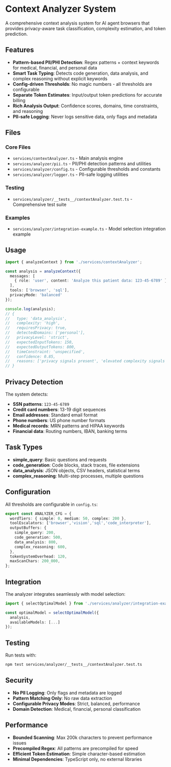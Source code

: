 # Context Analyzer System

A comprehensive context analysis system for AI agent browsers that provides privacy-aware task classification, complexity estimation, and token prediction.

## Features

- **Pattern-based PII/PHI Detection**: Regex patterns + context keywords for medical, financial, and personal data
- **Smart Task Typing**: Detects code generation, data analysis, and complex reasoning without explicit keywords
- **Config-driven Thresholds**: No magic numbers - all thresholds are configurable
- **Separate Token Estimates**: Input/output token predictions for accurate billing
- **Rich Analysis Output**: Confidence scores, domains, time constraints, and reasoning
- **PII-safe Logging**: Never logs sensitive data, only flags and metadata

## Files

### Core Files
- `services/contextAnalyzer.ts` - Main analysis engine
- `services/analyzer/pii.ts` - PII/PHI detection patterns and utilities
- `services/analyzer/config.ts` - Configurable thresholds and constants
- `services/analyzer/logger.ts` - PII-safe logging utilities

### Testing
- `services/analyzer/__tests__/contextAnalyzer.test.ts` - Comprehensive test suite

### Examples
- `services/analyzer/integration-example.ts` - Model selection integration example

## Usage

```typescript
import { analyzeContext } from './services/contextAnalyzer';

const analysis = analyzeContext({
  messages: [
    { role: 'user', content: 'Analyze this patient data: 123-45-6789' }
  ],
  tools: ['browser', 'sql'],
  privacyMode: 'balanced'
});

console.log(analysis);
// {
//   type: 'data_analysis',
//   complexity: 'high',
//   requiresPrivacy: true,
//   detectedDomains: ['personal'],
//   privacyLevel: 'strict',
//   expectedInputTokens: 150,
//   expectedOutputTokens: 800,
//   timeConstraint: 'unspecified',
//   confidence: 0.85,
//   reasons: ['privacy signals present', 'elevated complexity signals']
// }
```

## Privacy Detection

The system detects:
- **SSN patterns**: `123-45-6789`
- **Credit card numbers**: 13-19 digit sequences
- **Email addresses**: Standard email format
- **Phone numbers**: US phone number formats
- **Medical records**: MRN patterns and HIPAA keywords
- **Financial data**: Routing numbers, IBAN, banking terms

## Task Types

- **simple_query**: Basic questions and requests
- **code_generation**: Code blocks, stack traces, file extensions
- **data_analysis**: JSON objects, CSV headers, statistical terms
- **complex_reasoning**: Multi-step processes, multiple questions

## Configuration

All thresholds are configurable in `config.ts`:

```typescript
export const ANALYZER_CFG = {
  wordTiers: { simple: 0, medium: 50, complex: 200 },
  toolEscalators: ['browser','vision','sql','code_interpreter'],
  outputBuffers: {
    simple_query: 200,
    code_generation: 500,
    data_analysis: 800,
    complex_reasoning: 600,
  },
  tokenSystemOverhead: 120,
  maxScanChars: 200_000,
};
```

## Integration

The analyzer integrates seamlessly with model selection:

```typescript
import { selectOptimalModel } from './services/analyzer/integration-example';

const optimalModel = selectOptimalModel({
  analysis,
  availableModels: [...]
});
```

## Testing

Run tests with:
```bash
npm test services/analyzer/__tests__/contextAnalyzer.test.ts
```

## Security

- **No PII Logging**: Only flags and metadata are logged
- **Pattern Matching Only**: No raw data extraction
- **Configurable Privacy Modes**: Strict, balanced, performance
- **Domain Detection**: Medical, financial, personal classification

## Performance

- **Bounded Scanning**: Max 200k characters to prevent performance issues
- **Precompiled Regex**: All patterns are precompiled for speed
- **Efficient Token Estimation**: Simple character-based estimation
- **Minimal Dependencies**: TypeScript only, no external libraries
